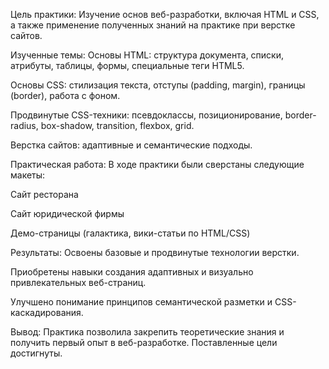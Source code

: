 Цель практики:
Изучение основ веб-разработки, включая HTML и CSS, а также применение полученных знаний на практике при верстке сайтов.


Изученные темы:
Основы HTML: структура документа, списки, атрибуты, таблицы, формы, специальные теги HTML5.


Основы CSS: стилизация текста, отступы (padding, margin), границы (border), работа с фоном.


Продвинутые CSS-техники: псевдоклассы, позиционирование, border-radius, box-shadow, transition, flexbox, grid.


Верстка сайтов: адаптивные и семантические подходы.


Практическая работа:
В ходе практики были сверстаны следующие макеты:

Сайт ресторана

Сайт юридической фирмы

Демо-страницы (галактика, вики-статьи по HTML/CSS)

Результаты:
Освоены базовые и продвинутые технологии верстки.

Приобретены навыки создания адаптивных и визуально привлекательных веб-страниц.

Улучшено понимание принципов семантической разметки и CSS-каскадирования.

Вывод:
Практика позволила закрепить теоретические знания и получить первый опыт в веб-разработке. Поставленные цели достигнуты.